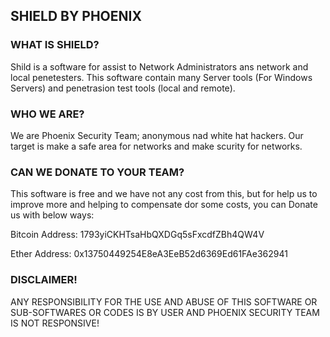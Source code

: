 ## SHIELD BY PHOENIX

### WHAT IS SHIELD?
Shild is a software for assist to Network Administrators ans network and local penetesters.
This software contain many Server tools (For Windows Servers) and penetrasion test tools (local and remote).

### WHO WE ARE?
 We are Phoenix Security Team; anonymous nad white hat hackers.
 Our target is make a safe area for networks and make scurity for networks.
 
 ### CAN WE DONATE TO YOUR TEAM?
 This software is free and we have not any cost from this, but for help us to improve more and helping to compensate dor some costs, you can Donate us with below ways:
 
 Bitcoin Address:
 1793yiCKHTsaHbQXDGq5sFxcdfZBh4QW4V
 
 Ether Address:
 0x13750449254E8eA3EeB52d6369Ed61FAe362941
 
 ### DISCLAIMER!
 ANY RESPONSIBILITY FOR THE USE AND ABUSE OF THIS SOFTWARE OR SUB-SOFTWARES OR CODES IS BY USER AND PHOENIX SECURITY TEAM IS NOT RESPONSIVE!
